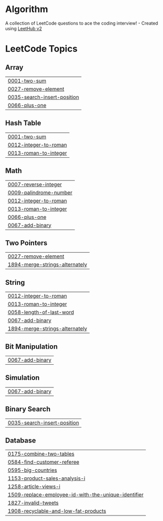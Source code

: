 # Algorithm
A collection of LeetCode questions to ace the coding interview! - Created using [LeetHub v2](https://github.com/arunbhardwaj/LeetHub-2.0)

<!---LeetCode Topics Start-->
# LeetCode Topics
## Array
|  |
| ------- |
| [0001-two-sum](https://github.com/ehddud135/Algorithm/tree/master/0001-two-sum) |
| [0027-remove-element](https://github.com/ehddud135/Algorithm/tree/master/0027-remove-element) |
| [0035-search-insert-position](https://github.com/ehddud135/Algorithm/tree/master/0035-search-insert-position) |
| [0066-plus-one](https://github.com/ehddud135/Algorithm/tree/master/0066-plus-one) |
## Hash Table
|  |
| ------- |
| [0001-two-sum](https://github.com/ehddud135/Algorithm/tree/master/0001-two-sum) |
| [0012-integer-to-roman](https://github.com/ehddud135/Algorithm/tree/master/0012-integer-to-roman) |
| [0013-roman-to-integer](https://github.com/ehddud135/Algorithm/tree/master/0013-roman-to-integer) |
## Math
|  |
| ------- |
| [0007-reverse-integer](https://github.com/ehddud135/Algorithm/tree/master/0007-reverse-integer) |
| [0009-palindrome-number](https://github.com/ehddud135/Algorithm/tree/master/0009-palindrome-number) |
| [0012-integer-to-roman](https://github.com/ehddud135/Algorithm/tree/master/0012-integer-to-roman) |
| [0013-roman-to-integer](https://github.com/ehddud135/Algorithm/tree/master/0013-roman-to-integer) |
| [0066-plus-one](https://github.com/ehddud135/Algorithm/tree/master/0066-plus-one) |
| [0067-add-binary](https://github.com/ehddud135/Algorithm/tree/master/0067-add-binary) |
## Two Pointers
|  |
| ------- |
| [0027-remove-element](https://github.com/ehddud135/Algorithm/tree/master/0027-remove-element) |
| [1894-merge-strings-alternately](https://github.com/ehddud135/Algorithm/tree/master/1894-merge-strings-alternately) |
## String
|  |
| ------- |
| [0012-integer-to-roman](https://github.com/ehddud135/Algorithm/tree/master/0012-integer-to-roman) |
| [0013-roman-to-integer](https://github.com/ehddud135/Algorithm/tree/master/0013-roman-to-integer) |
| [0058-length-of-last-word](https://github.com/ehddud135/Algorithm/tree/master/0058-length-of-last-word) |
| [0067-add-binary](https://github.com/ehddud135/Algorithm/tree/master/0067-add-binary) |
| [1894-merge-strings-alternately](https://github.com/ehddud135/Algorithm/tree/master/1894-merge-strings-alternately) |
## Bit Manipulation
|  |
| ------- |
| [0067-add-binary](https://github.com/ehddud135/Algorithm/tree/master/0067-add-binary) |
## Simulation
|  |
| ------- |
| [0067-add-binary](https://github.com/ehddud135/Algorithm/tree/master/0067-add-binary) |
## Binary Search
|  |
| ------- |
| [0035-search-insert-position](https://github.com/ehddud135/Algorithm/tree/master/0035-search-insert-position) |
## Database
|  |
| ------- |
| [0175-combine-two-tables](https://github.com/ehddud135/Algorithm/tree/master/0175-combine-two-tables) |
| [0584-find-customer-referee](https://github.com/ehddud135/Algorithm/tree/master/0584-find-customer-referee) |
| [0595-big-countries](https://github.com/ehddud135/Algorithm/tree/master/0595-big-countries) |
| [1153-product-sales-analysis-i](https://github.com/ehddud135/Algorithm/tree/master/1153-product-sales-analysis-i) |
| [1258-article-views-i](https://github.com/ehddud135/Algorithm/tree/master/1258-article-views-i) |
| [1509-replace-employee-id-with-the-unique-identifier](https://github.com/ehddud135/Algorithm/tree/master/1509-replace-employee-id-with-the-unique-identifier) |
| [1827-invalid-tweets](https://github.com/ehddud135/Algorithm/tree/master/1827-invalid-tweets) |
| [1908-recyclable-and-low-fat-products](https://github.com/ehddud135/Algorithm/tree/master/1908-recyclable-and-low-fat-products) |
<!---LeetCode Topics End-->